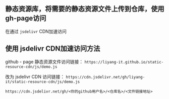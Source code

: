 ## 静态资源库，将需要的静态资源文件上传到仓库，使用gh-page访问
在通过 `jsdelivr` CDN加速访问

## 使用 jsdelivr CDN加速访问方法

github - page 静态资源文件访问链接： 
`https://liyang-it.github.io/static-resource-cdn/js/demo.js`

改为 jsdelivr CDN 访问链接：
`https://cdn.jsdelivr.net/gh/liyang-it/static-resource-cdn/js/demo.js`

`https://cdn.jsdelivr.net/gh/<你的github用户名>/<仓库名>/<文件链接地址>`
